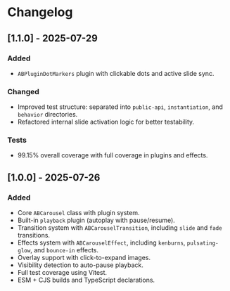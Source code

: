 # Changelog

## [1.1.0] - 2025-07-29

### Added

- `ABPluginDotMarkers` plugin with clickable dots and active slide sync.

### Changed

- Improved test structure: separated into `public-api`, `instantiation`, and `behavior` directories.
- Refactored internal slide activation logic for better testability.

### Tests

- 99.15% overall coverage with full coverage in plugins and effects.

## [1.0.0] - 2025-07-26

### Added

- Core `ABCarousel` class with plugin system.
- Built-in `playback` plugin (autoplay with pause/resume).
- Transition system with `ABCarouselTransition`, including `slide` and `fade` transitions.
- Effects system with `ABCarouselEffect`, including `kenburns`, `pulsating-glow`, and `bounce-in` effects.
- Overlay support with click-to-expand images.
- Visibility detection to auto-pause playback.
- Full test coverage using Vitest.
- ESM + CJS builds and TypeScript declarations.
